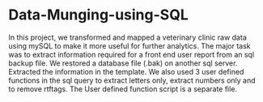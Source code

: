 # Data-Munging-using-SQL
In this project, we transformed and mapped a veterinary clinic raw data using mySQL to make it more useful for further analytics.
The major task was to extract information required for a front end user report from an sql backup file.
We restored a database file (.bak) on another sql server. Extracted the information in the template. We also used 3 user defined functions in the sql query
to extract letters only, extract numbers only and to remove rtftags. 
The User defined function script is a separate file.
